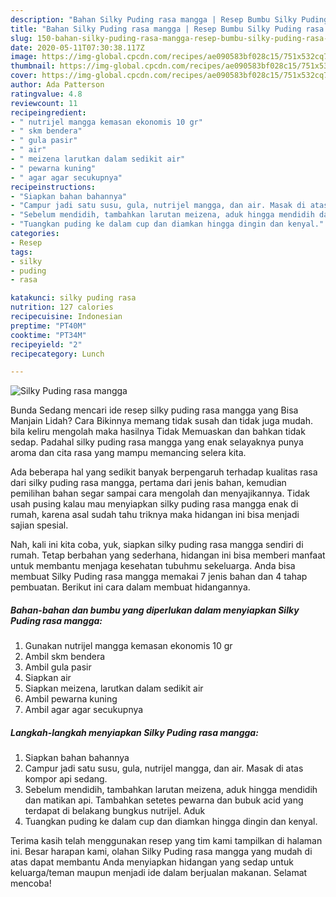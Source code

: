 ```yaml
---
description: "Bahan Silky Puding rasa mangga | Resep Bumbu Silky Puding rasa mangga Yang Mudah Dan Praktis"
title: "Bahan Silky Puding rasa mangga | Resep Bumbu Silky Puding rasa mangga Yang Mudah Dan Praktis"
slug: 150-bahan-silky-puding-rasa-mangga-resep-bumbu-silky-puding-rasa-mangga-yang-mudah-dan-praktis
date: 2020-05-11T07:30:38.117Z
image: https://img-global.cpcdn.com/recipes/ae090583bf028c15/751x532cq70/silky-puding-rasa-mangga-foto-resep-utama.jpg
thumbnail: https://img-global.cpcdn.com/recipes/ae090583bf028c15/751x532cq70/silky-puding-rasa-mangga-foto-resep-utama.jpg
cover: https://img-global.cpcdn.com/recipes/ae090583bf028c15/751x532cq70/silky-puding-rasa-mangga-foto-resep-utama.jpg
author: Ada Patterson
ratingvalue: 4.8
reviewcount: 11
recipeingredient:
- " nutrijel mangga kemasan ekonomis 10 gr"
- " skm bendera"
- " gula pasir"
- " air"
- " meizena larutkan dalam sedikit air"
- " pewarna kuning"
- " agar agar secukupnya"
recipeinstructions:
- "Siapkan bahan bahannya"
- "Campur jadi satu susu, gula, nutrijel mangga, dan air. Masak di atas kompor api sedang."
- "Sebelum mendidih, tambahkan larutan meizena, aduk hingga mendidih dan matikan api. Tambahkan setetes pewarna dan bubuk acid yang terdapat di belakang bungkus nutrijel. Aduk"
- "Tuangkan puding ke dalam cup dan diamkan hingga dingin dan kenyal."
categories:
- Resep
tags:
- silky
- puding
- rasa

katakunci: silky puding rasa 
nutrition: 127 calories
recipecuisine: Indonesian
preptime: "PT40M"
cooktime: "PT34M"
recipeyield: "2"
recipecategory: Lunch

---
```



![Silky Puding rasa mangga](https://img-global.cpcdn.com/recipes/ae090583bf028c15/751x532cq70/silky-puding-rasa-mangga-foto-resep-utama.jpg)

Bunda Sedang mencari ide resep silky puding rasa mangga yang Bisa Manjain Lidah? Cara Bikinnya memang tidak susah dan tidak juga mudah. bila keliru mengolah maka hasilnya Tidak Memuaskan dan bahkan tidak sedap. Padahal silky puding rasa mangga yang enak selayaknya punya aroma dan cita rasa yang mampu memancing selera kita.



Ada beberapa hal yang sedikit banyak berpengaruh terhadap kualitas rasa dari silky puding rasa mangga, pertama dari jenis bahan, kemudian pemilihan bahan segar sampai cara mengolah dan menyajikannya. Tidak usah pusing kalau mau menyiapkan silky puding rasa mangga enak di rumah, karena asal sudah tahu triknya maka hidangan ini bisa menjadi sajian spesial.


Nah, kali ini kita coba, yuk, siapkan silky puding rasa mangga sendiri di rumah. Tetap berbahan yang sederhana, hidangan ini bisa memberi manfaat untuk membantu menjaga kesehatan tubuhmu sekeluarga. Anda bisa membuat Silky Puding rasa mangga memakai 7 jenis bahan dan 4 tahap pembuatan. Berikut ini cara dalam membuat hidangannya.

<!--inarticleads1-->

##### Bahan-bahan dan bumbu yang diperlukan dalam menyiapkan Silky Puding rasa mangga:

1. Gunakan  nutrijel mangga kemasan ekonomis 10 gr
1. Ambil  skm bendera
1. Ambil  gula pasir
1. Siapkan  air
1. Siapkan  meizena, larutkan dalam sedikit air
1. Ambil  pewarna kuning
1. Ambil  agar agar secukupnya




<!--inarticleads2-->

##### Langkah-langkah menyiapkan Silky Puding rasa mangga:

1. Siapkan bahan bahannya
1. Campur jadi satu susu, gula, nutrijel mangga, dan air. Masak di atas kompor api sedang.
1. Sebelum mendidih, tambahkan larutan meizena, aduk hingga mendidih dan matikan api. Tambahkan setetes pewarna dan bubuk acid yang terdapat di belakang bungkus nutrijel. Aduk
1. Tuangkan puding ke dalam cup dan diamkan hingga dingin dan kenyal.




Terima kasih telah menggunakan resep yang tim kami tampilkan di halaman ini. Besar harapan kami, olahan Silky Puding rasa mangga yang mudah di atas dapat membantu Anda menyiapkan hidangan yang sedap untuk keluarga/teman maupun menjadi ide dalam berjualan makanan. Selamat mencoba!
